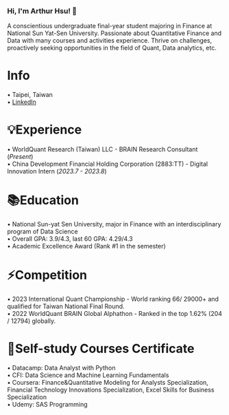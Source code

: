 ### Hi, I'm Arthur Hsu! 👋  
A conscientious undergraduate final-year student majoring in Finance at National Sun Yat-Sen University. Passionate about Quantitative Finance and Data with many courses and activities experience. Thrive on challenges, proactively seeking opportunities in the field of Quant, Data analytics, etc.  

Info
======
• Taipei, Taiwan  
• [LinkedIn](https://www.linkedin.com/in/weihsin-hsu/)

💡Experience  
======  
• WorldQuant Research (Taiwan) LLC - BRAIN Research Consultant (_Present_)  
• China Development Financial Holding Corporation (2883:TT) - Digital Innovation Intern  (_2023.7 - 2023.8_)


📚Education  
======  
• National Sun-yat Sen University, major in Finance with an interdisciplinary program of Data Science  
• Overall GPA: 3.9/4.3, last 60 GPA: 4.29/4.3  
• Academic Excellence Award (Rank #1 in the semester)  


⚡Competition
======
• 2023 International Quant Championship - World ranking 66/ 29000+ and qualified for Taiwan National Final Round.    
• 2022 WorldQuant BRAIN Global Alphathon - Ranked in the top 1.62% (204 / 12794) globally.  

🌱Self-study Courses Certificate   
======  
• Datacamp: Data Analyst with Python  
• CFI: Data Science and Machine Learning Fundamentals  
• Coursera: Finance&Quantitative Modeling for Analysts Specialization, Financial Technology Innovations Specialization, Excel Skills for Business Specialization  
• Udemy: SAS Programming




<!--
**endlessnoc/endlessnoc** is a ✨ _special_ ✨ repository because its `README.md` (this file) appears on your GitHub profile.

Here are some ideas to get you started:

- 🔭 I’m currently working on ...
- 🌱 I’m currently learning ...
- 👯 I’m looking to collaborate on ...
- 🤔 I’m looking for help with ...
- 💬 Ask me about ...
- 📫 How to reach me: ...
- 😄 Pronouns: ...
- ⚡ Fun fact: ...
-->
